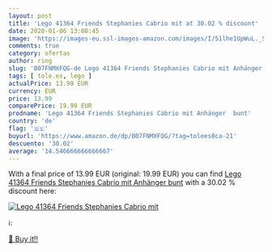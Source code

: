 ```yaml
---
layout: post
title: 'Lego 41364 Friends Stephanies Cabrio mit at 30.02 % discount'
date: 2020-01-06 13:08:45
image: 'https://images-eu.ssl-images-amazon.com/images/I/51lhe1UpWuL._SL200_.jpg'
comments: true
category: ofertas
author: ring
slug: 'B07FNMXFQG-de Lego 41364 Friends Stephanies Cabrio mit Anhänger bunt'
tags: [ tole.es, lego ]
actualPrice: 13.99 EUR
currency: EUR
price: 13.99
comparePrice: 19.99 EUR
prodname: 'Lego 41364 Friends Stephanies Cabrio mit Anhänger  bunt'
country: 'de'
flag: '🇩🇪'
buyurl: 'https://www.amazon.de/dp/B07FNMXFQG/?tag=tolees0ca-21'
descuento: '30.02'
average: '14.546666666666667'
---
```


With a final price of 13.99 EUR (original: 19.99 EUR) you can find [Lego 41364 Friends Stephanies Cabrio mit Anhänger  bunt](https://www.amazon.de/dp/B07FNMXFQG/?tag=tolees0ca-21) with a  30.02 % discount here:

[![Lego 41364 Friends Stephanies Cabrio mit](https://images-eu.ssl-images-amazon.com/images/I/51lhe1UpWuL._SL200_.jpg)](https://www.amazon.de/dp/B07FNMXFQG/?tag=tolees0ca-21)

ℹ️:


[🛒 Buy it!!](https://www.amazon.de/dp/B07FNMXFQG/?tag=tolees0ca-21)
